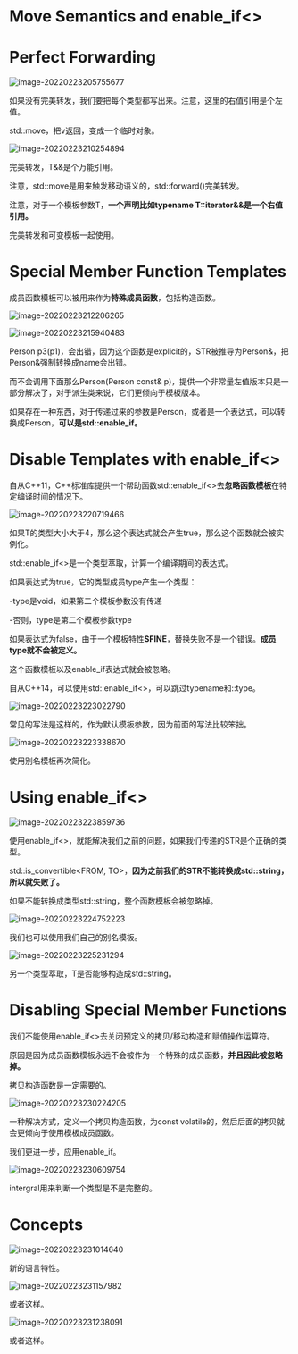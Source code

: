 # Move Semantics and enable_if<>



# Perfect Forwarding

![image-20220223205755677](../Images/6.1.png)

如果没有完美转发，我们要把每个类型都写出来。注意，这里的右值引用是个左值。



std::move，把v返回，变成一个临时对象。



![image-20220223210254894](../Images/6.1.1.png)

完美转发，T&&是个万能引用。



注意，std::move是用来触发移动语义的，std::forward()完美转发。



注意，对于一个模板参数T，**一个声明比如typename T::iterator&&是一个右值引用。**



完美转发和可变模板一起使用。



# Special Member Function Templates



成员函数模板可以被用来作为**特殊成员函数**，包括构造函数。



![image-20220223212206265](../Images/6.2.png)



![image-20220223215940483](../Images/6.2.1.png)

Person p3(p1)，会出错，因为这个函数是explicit的，STR被推导为Person&，把Person&强制转换成name会出错。

而不会调用下面那么Person(Person const& p)，提供一个非常量左值版本只是一部分解决了，对于派生类来说，它们更倾向于模板版本。



如果存在一种东西，对于传递过来的参数是Person，或者是一个表达式，可以转换成Person，**可以是std::enable_if。**



# Disable Templates with enable_if<>



自从C++11，C++标准库提供一个帮助函数std::enable_if<>去**忽略函数模板**在特定编译时间的情况下。



![image-20220223220719466](../Images/6.3.png)

如果T的类型大小大于4，那么这个表达式就会产生true，那么这个函数就会被实例化。



std::enable_if<>是一个类型萃取，计算一个编译期间的表达式。

如果表达式为true，它的类型成员type产生一个类型：

-type是void，如果第二个模板参数没有传递

-否则，type是第二个模板参数type



如果表达式为false，由于一个模板特性**SFINE**，替换失败不是一个错误。**成员type就不会被定义。**

这个函数模板以及enable_if表达式就会被忽略。



自从C++14，可以使用std::enable_if<>，可以跳过typename和::type。

![image-20220223223022790](../Images/6.3.1.png)

常见的写法是这样的，作为默认模板参数，因为前面的写法比较笨拙。



![image-20220223223338670](../Images/6.3.2.png)

使用别名模板再次简化。



# Using enable_if<>

![image-20220223223859736](../Images/6.4.png)

使用enable_if<>，就能解决我们之前的问题，如果我们传递的STR是个正确的类型。



std::is_convertible<FROM, TO>，**因为之前我们的STR不能转换成std::string，所以就失败了。**



如果不能转换成类型std::string，整个函数模板会被忽略掉。



![image-20220223224752223](../Images/6.4.1.png)

我们也可以使用我们自己的别名模板。



![image-20220223225231294](../Images/6.4.2.png)

另一个类型萃取，T是否能够构造成std::string。



# Disabling Special Member Functions

我们不能使用enable_if<>去关闭预定义的拷贝/移动构造和赋值操作运算符。



原因是因为成员函数模板永远不会被作为一个特殊的成员函数，**并且因此被忽略掉。**

拷贝构造函数是一定需要的。



![image-20220223230224205](../Images/6.4.3.png)

一种解决方式，定义一个拷贝构造函数，为const volatile的，然后后面的拷贝就会更倾向于使用模板成员函数。



我们更进一步，应用enable_if。

![image-20220223230609754](../Images/6.4.4.png)

intergral用来判断一个类型是不是完整的。



# Concepts

![image-20220223231014640](../Images/6.5.png)

新的语言特性。



![image-20220223231157982](../Images/6.5.1.png)

或者这样。



![image-20220223231238091](../Images/6.5.2.png)

或者这样。